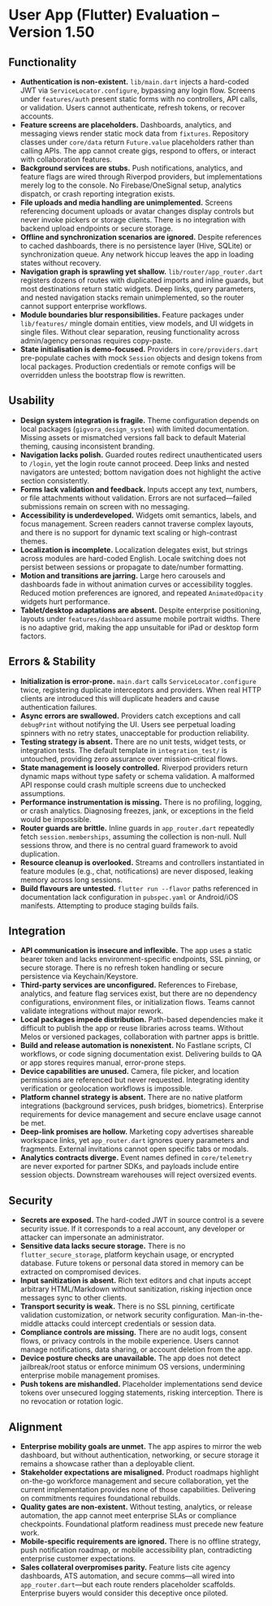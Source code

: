 # User App (Flutter) Evaluation – Version 1.50

## Functionality
- **Authentication is non-existent.** `lib/main.dart` injects a hard-coded JWT via `ServiceLocator.configure`, bypassing any login flow. Screens under `features/auth` present static forms with no controllers, API calls, or validation. Users cannot authenticate, refresh tokens, or recover accounts.
- **Feature screens are placeholders.** Dashboards, analytics, and messaging views render static mock data from `fixtures`. Repository classes under `core/data` return `Future.value` placeholders rather than calling APIs. The app cannot create gigs, respond to offers, or interact with collaboration features.
- **Background services are stubs.** Push notifications, analytics, and feature flags are wired through Riverpod providers, but implementations merely log to the console. No Firebase/OneSignal setup, analytics dispatch, or crash reporting integration exists.
- **File uploads and media handling are unimplemented.** Screens referencing document uploads or avatar changes display controls but never invoke pickers or storage clients. There is no integration with backend upload endpoints or secure storage.
- **Offline and synchronization scenarios are ignored.** Despite references to cached dashboards, there is no persistence layer (Hive, SQLite) or synchronization queue. Any network hiccup leaves the app in loading states without recovery.
- **Navigation graph is sprawling yet shallow.** `lib/router/app_router.dart` registers dozens of routes with duplicated imports and inline guards, but most destinations return static widgets. Deep links, query parameters, and nested navigation stacks remain unimplemented, so the router cannot support enterprise workflows.
- **Module boundaries blur responsibilities.** Feature packages under `lib/features/` mingle domain entities, view models, and UI widgets in single files. Without clear separation, reusing functionality across admin/agency personas requires copy-paste.
- **State initialisation is demo-focused.** Providers in `core/providers.dart` pre-populate caches with mock `Session` objects and design tokens from local packages. Production credentials or remote configs will be overridden unless the bootstrap flow is rewritten.

## Usability
- **Design system integration is fragile.** Theme configuration depends on local packages (`gigvora_design_system`) with limited documentation. Missing assets or mismatched versions fall back to default Material theming, causing inconsistent branding.
- **Navigation lacks polish.** Guarded routes redirect unauthenticated users to `/login`, yet the login route cannot proceed. Deep links and nested navigators are untested; bottom navigation does not highlight the active section consistently.
- **Forms lack validation and feedback.** Inputs accept any text, numbers, or file attachments without validation. Errors are not surfaced—failed submissions remain on screen with no messaging.
- **Accessibility is underdeveloped.** Widgets omit semantics, labels, and focus management. Screen readers cannot traverse complex layouts, and there is no support for dynamic text scaling or high-contrast themes.
- **Localization is incomplete.** Localization delegates exist, but strings across modules are hard-coded English. Locale switching does not persist between sessions or propagate to date/number formatting.
- **Motion and transitions are jarring.** Large hero carousels and dashboards fade in without animation curves or accessibility toggles. Reduced motion preferences are ignored, and repeated `AnimatedOpacity` widgets hurt performance.
- **Tablet/desktop adaptations are absent.** Despite enterprise positioning, layouts under `features/dashboard` assume mobile portrait widths. There is no adaptive grid, making the app unsuitable for iPad or desktop form factors.

## Errors & Stability
- **Initialization is error-prone.** `main.dart` calls `ServiceLocator.configure` twice, registering duplicate interceptors and providers. When real HTTP clients are introduced this will duplicate headers and cause authentication failures.
- **Async errors are swallowed.** Providers catch exceptions and call `debugPrint` without notifying the UI. Users see perpetual loading spinners with no retry states, unacceptable for production reliability.
- **Testing strategy is absent.** There are no unit tests, widget tests, or integration tests. The default template in `integration_test/` is untouched, providing zero assurance over mission-critical flows.
- **State management is loosely controlled.** Riverpod providers return dynamic maps without type safety or schema validation. A malformed API response could crash multiple screens due to unchecked assumptions.
- **Performance instrumentation is missing.** There is no profiling, logging, or crash analytics. Diagnosing freezes, jank, or exceptions in the field would be impossible.
- **Router guards are brittle.** Inline guards in `app_router.dart` repeatedly fetch `session.memberships`, assuming the collection is non-null. Null sessions throw, and there is no central guard framework to avoid duplication.
- **Resource cleanup is overlooked.** Streams and controllers instantiated in feature modules (e.g., chat, notifications) are never disposed, leaking memory across long sessions.
- **Build flavours are untested.** `flutter run --flavor` paths referenced in documentation lack configuration in `pubspec.yaml` or Android/iOS manifests. Attempting to produce staging builds fails.

## Integration
- **API communication is insecure and inflexible.** The app uses a static bearer token and lacks environment-specific endpoints, SSL pinning, or secure storage. There is no refresh token handling or secure persistence via Keychain/Keystore.
- **Third-party services are unconfigured.** References to Firebase, analytics, and feature flag services exist, but there are no dependency configurations, environment files, or initialization flows. Teams cannot validate integrations without major rework.
- **Local packages impede distribution.** Path-based dependencies make it difficult to publish the app or reuse libraries across teams. Without Melos or versioned packages, collaboration with partner apps is brittle.
- **Build and release automation is nonexistent.** No Fastlane scripts, CI workflows, or code signing documentation exist. Delivering builds to QA or app stores requires manual, error-prone steps.
- **Device capabilities are unused.** Camera, file picker, and location permissions are referenced but never requested. Integrating identity verification or geolocation workflows is impossible.
- **Platform channel strategy is absent.** There are no native platform integrations (background services, push bridges, biometrics). Enterprise requirements for device management and secure enclave usage cannot be met.
- **Deep-link promises are hollow.** Marketing copy advertises shareable workspace links, yet `app_router.dart` ignores query parameters and fragments. External invitations cannot open specific tabs or modals.
- **Analytics contracts diverge.** Event names defined in `core/telemetry` are never exported for partner SDKs, and payloads include entire session objects. Downstream warehouses will reject oversized events.

## Security
- **Secrets are exposed.** The hard-coded JWT in source control is a severe security issue. If it corresponds to a real account, any developer or attacker can impersonate an administrator.
- **Sensitive data lacks secure storage.** There is no `flutter_secure_storage`, platform keychain usage, or encrypted database. Future tokens or personal data stored in memory can be extracted on compromised devices.
- **Input sanitization is absent.** Rich text editors and chat inputs accept arbitrary HTML/Markdown without sanitization, risking injection once messages sync to other clients.
- **Transport security is weak.** There is no SSL pinning, certificate validation customization, or network security configuration. Man-in-the-middle attacks could intercept credentials or session data.
- **Compliance controls are missing.** There are no audit logs, consent flows, or privacy controls in the mobile experience. Users cannot manage notifications, data sharing, or account deletion from the app.
- **Device posture checks are unavailable.** The app does not detect jailbreak/root status or enforce minimum OS versions, undermining enterprise mobile management promises.
- **Push tokens are mishandled.** Placeholder implementations send device tokens over unsecured logging statements, risking interception. There is no revocation or rotation logic.

## Alignment
- **Enterprise mobility goals are unmet.** The app aspires to mirror the web dashboard, but without authentication, networking, or secure storage it remains a showcase rather than a deployable client.
- **Stakeholder expectations are misaligned.** Product roadmaps highlight on-the-go workforce management and secure collaboration, yet the current implementation provides none of those capabilities. Delivering on commitments requires foundational rebuilds.
- **Quality gates are non-existent.** Without testing, analytics, or release automation, the app cannot meet enterprise SLAs or compliance checkpoints. Foundational platform readiness must precede new feature work.
- **Mobile-specific requirements are ignored.** There is no offline strategy, push notification roadmap, or mobile accessibility plan, contradicting enterprise customer expectations.
- **Sales collateral overpromises parity.** Feature lists cite agency dashboards, ATS automation, and secure comms—all wired into `app_router.dart`—but each route renders placeholder scaffolds. Enterprise buyers would consider this deceptive once piloted.
